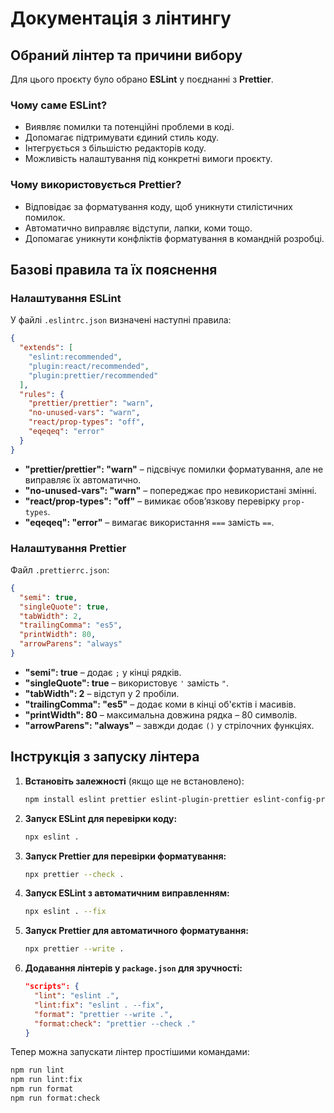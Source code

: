 # Документація з лінтингу

## Обраний лінтер та причини вибору
Для цього проєкту було обрано **ESLint** у поєднанні з **Prettier**.

### Чому саме ESLint?
- Виявляє помилки та потенційні проблеми в коді.
- Допомагає підтримувати єдиний стиль коду.
- Інтегрується з більшістю редакторів коду.
- Можливість налаштування під конкретні вимоги проєкту.

### Чому використовується Prettier?
- Відповідає за форматування коду, щоб уникнути стилістичних помилок.
- Автоматично виправляє відступи, лапки, коми тощо.
- Допомагає уникнути конфліктів форматування в командній розробці.

## Базові правила та їх пояснення

### Налаштування ESLint
У файлі `.eslintrc.json` визначені наступні правила:
```json
{
  "extends": [
    "eslint:recommended",
    "plugin:react/recommended",
    "plugin:prettier/recommended"
  ],
  "rules": {
    "prettier/prettier": "warn",
    "no-unused-vars": "warn",
    "react/prop-types": "off",
    "eqeqeq": "error"
  }
}
```

- **"prettier/prettier": "warn"** – підсвічує помилки форматування, але не виправляє їх автоматично.
- **"no-unused-vars": "warn"** – попереджає про невикористані змінні.
- **"react/prop-types": "off"** – вимикає обов’язкову перевірку `prop-types`.
- **"eqeqeq": "error"** – вимагає використання `===` замість `==`.

### Налаштування Prettier
Файл `.prettierrc.json`:
```json
{
  "semi": true,
  "singleQuote": true,
  "tabWidth": 2,
  "trailingComma": "es5",
  "printWidth": 80,
  "arrowParens": "always"
}
```
- **"semi": true** – додає `;` у кінці рядків.
- **"singleQuote": true** – використовує `'` замість `"`.
- **"tabWidth": 2** – відступ у 2 пробіли.
- **"trailingComma": "es5"** – додає коми в кінці об'єктів і масивів.
- **"printWidth": 80** – максимальна довжина рядка – 80 символів.
- **"arrowParens": "always"** – завжди додає `()` у стрілочних функціях.

## Інструкція з запуску лінтера

1. **Встановіть залежності** (якщо ще не встановлено):
   ```sh
   npm install eslint prettier eslint-plugin-prettier eslint-config-prettier eslint-plugin-react --save-dev
   ```

2. **Запуск ESLint для перевірки коду:**
   ```sh
   npx eslint .
   ```

3. **Запуск Prettier для перевірки форматування:**
   ```sh
   npx prettier --check .
   ```

4. **Запуск ESLint з автоматичним виправленням:**
   ```sh
   npx eslint . --fix
   ```

5. **Запуск Prettier для автоматичного форматування:**
   ```sh
   npx prettier --write .
   ```

6. **Додавання лінтерів у `package.json` для зручності:**
   ```json
   "scripts": {
     "lint": "eslint .",
     "lint:fix": "eslint . --fix",
     "format": "prettier --write .",
     "format:check": "prettier --check ."
   }
   ```

Тепер можна запускати лінтер простішими командами:
```sh
npm run lint
npm run lint:fix
npm run format
npm run format:check
```

